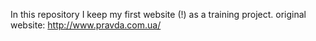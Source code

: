 In this repository I keep my first website (!) as a training project. 
original website: http://www.pravda.com.ua/